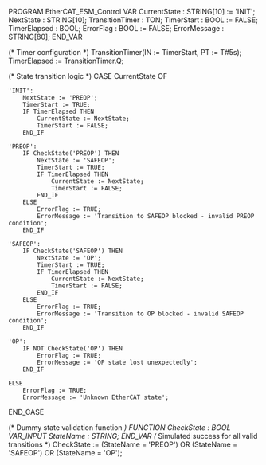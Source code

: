 PROGRAM EtherCAT_ESM_Control
VAR
    CurrentState     : STRING[10] := 'INIT';
    NextState        : STRING[10];
    TransitionTimer  : TON;
    TimerStart       : BOOL := FALSE;
    TimerElapsed     : BOOL;
    ErrorFlag        : BOOL := FALSE;
    ErrorMessage     : STRING[80];
END_VAR

(* Timer configuration *)
TransitionTimer(IN := TimerStart, PT := T#5s);
TimerElapsed := TransitionTimer.Q;

(* State transition logic *)
CASE CurrentState OF

    'INIT':
        NextState := 'PREOP';
        TimerStart := TRUE;
        IF TimerElapsed THEN
            CurrentState := NextState;
            TimerStart := FALSE;
        END_IF

    'PREOP':
        IF CheckState('PREOP') THEN
            NextState := 'SAFEOP';
            TimerStart := TRUE;
            IF TimerElapsed THEN
                CurrentState := NextState;
                TimerStart := FALSE;
            END_IF
        ELSE
            ErrorFlag := TRUE;
            ErrorMessage := 'Transition to SAFEOP blocked - invalid PREOP condition';
        END_IF

    'SAFEOP':
        IF CheckState('SAFEOP') THEN
            NextState := 'OP';
            TimerStart := TRUE;
            IF TimerElapsed THEN
                CurrentState := NextState;
                TimerStart := FALSE;
            END_IF
        ELSE
            ErrorFlag := TRUE;
            ErrorMessage := 'Transition to OP blocked - invalid SAFEOP condition';
        END_IF

    'OP':
        IF NOT CheckState('OP') THEN
            ErrorFlag := TRUE;
            ErrorMessage := 'OP state lost unexpectedly';
        END_IF

    ELSE
        ErrorFlag := TRUE;
        ErrorMessage := 'Unknown EtherCAT state';

END_CASE

(* Dummy state validation function *)
FUNCTION CheckState : BOOL
VAR_INPUT
    StateName : STRING;
END_VAR
(* Simulated success for all valid transitions *)
CheckState := (StateName = 'PREOP') OR (StateName = 'SAFEOP') OR (StateName = 'OP');
